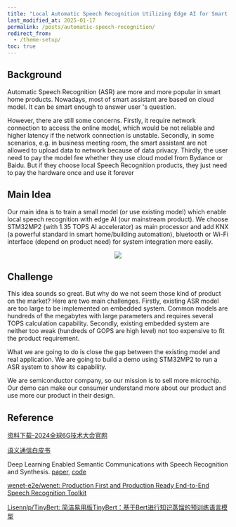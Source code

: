 ```yaml
---
title: "Local Automatic Speech Recognition Utilizing Edge AI for Smart Assistant"
last_modified_at: 2025-01-17
permalink: /posts/automatic-speech-recognition/
redirect_from:
  - /theme-setup/
toc: true
---
```


## Background

Automatic Speech Recognition (ASR) are more and more popular in smart home products. Nowadays, most of smart assistant are based on cloud model. It can be smart enough to answer user 's question.

However, there are still some concerns. Firstly, it require network connection to access the online model, which would be not reliable and higher latency if the network connection is unstable. Secondly, in some scenarios, e.g. in business meeting room, the smart assistant are not allowed to upload data to network because of data privacy. Thirdly, the user need to pay the model fee whether they use cloud model from Bydance or Baidu. But if they choose local Speech Recognition products, they just need to pay the hardware once and use it forever 

## Main Idea

Our main idea is to train a small model (or use existing model) which enable local speech recognition with edge AI (our mainstream product). We choose STM32MP2 (with 1.35 TOPS AI accelerator) as main processor  and add KNX (a powerful standard in smart home/building automation), bluetooth or Wi-Fi  interface (depend on product need) for system integration more easily.





<p align="center">
  <img src="https://cdn.jsdelivr.net/gh/dwgan/PicGo/img/image-20250118014151918.png" style="zoom: 100%;" />
</p>


## Challenge

This idea sounds so great. But why do we not seem those kind of product on the market? Here are two main challenges. Firstly, existing ASR model are too large to be implemented on embedded system. Common models are hundreds of the megabytes with large parameters and requires several TOPS calculation capability. Secondly, existing embedded system are neither too weak (hundreds of GOPS are high level) not too expensive to fit the product requirement.

What we are going to do is close the gap between the existing model and real application. We are going to build a demo using STM32MP2 to run a ASR system to show its capability.

We are semiconductor company, so our mission is to sell more microchip. Our demo can make our consumer understand more about our product and use more our product in their design.  

## Reference

[资料下载-2024全球6G技术大会官网](https://www.g6gconference.com/index/Lists/index.html?id=9)

[语义通信白皮书](https://www.g6gconference.com/upload/file/20240613171824685395.rar)

Deep Learning Enabled Semantic Communications with Speech Recognition and Synthesis. [paper]([2205.04603](https://arxiv.org/pdf/2205.04603)), [code]([Zhenzi-Weng/DeepSC-ST_demonstration](https://github.com/Zhenzi-Weng/DeepSC-ST_demonstration?tab=readme-ov-file))

[wenet-e2e/wenet: Production First and Production Ready End-to-End Speech Recognition Toolkit](https://github.com/wenet-e2e/wenet)

[Lisennlp/TinyBert: 简洁易用版TinyBert：基于Bert进行知识蒸馏的预训练语言模型](https://github.com/Lisennlp/TinyBert)
